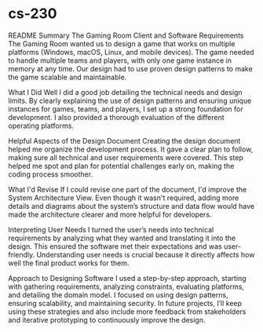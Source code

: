 # cs-230
README
Summary
The Gaming Room Client and Software Requirements
The Gaming Room wanted us to design a game that works on multiple platforms (Windows, macOS, Linux, and mobile devices). The game needed to handle multiple teams and players, with only one game instance in memory at any time. Our design had to use proven design patterns to make the game scalable and maintainable.

What I Did Well
I did a good job detailing the technical needs and design limits. By clearly explaining the use of design patterns and ensuring unique instances for games, teams, and players, I set up a strong foundation for development. I also provided a thorough evaluation of the different operating platforms.

Helpful Aspects of the Design Document
Creating the design document helped me organize the development process. It gave a clear plan to follow, making sure all technical and user requirements were covered. This step helped me spot and plan for potential challenges early on, making the coding process smoother.

What I'd Revise
If I could revise one part of the document, I'd improve the System Architecture View. Even though it wasn't required, adding more details and diagrams about the system’s structure and data flow would have made the architecture clearer and more helpful for developers.

Interpreting User Needs
I turned the user’s needs into technical requirements by analyzing what they wanted and translating it into the design. This ensured the software met their expectations and was user-friendly. Understanding user needs is crucial because it directly affects how well the final product works for them.

Approach to Designing Software
I used a step-by-step approach, starting with gathering requirements, analyzing constraints, evaluating platforms, and detailing the domain model. I focused on using design patterns, ensuring scalability, and maintaining security. In future projects, I’ll keep using these strategies and also include more feedback from stakeholders and iterative prototyping to continuously improve the design.

